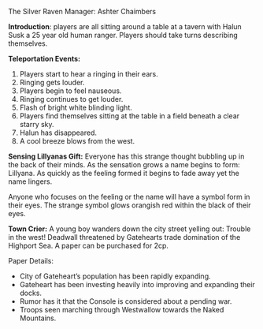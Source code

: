 The Silver Raven Manager: Ashter Chaimbers

**Introduction**: players are all sitting around a table at a tavern with Halun Susk a 25 year old human ranger. Players should take turns describing themselves.

**Teleportation Events:**
1. Players start to hear a ringing in their ears.
1. Ringing gets louder.
1. Players begin to feel nauseous.
1. Ringing continues to get louder.
1. Flash of bright white blinding light.
1. Players find themselves sitting at the table in a field beneath a clear starry sky.
1. Halun has disappeared.
1. A cool breeze blows from the west.

**Sensing Lillyanas Gift:**
Everyone has this strange thought bubbling up in the back of their minds. As the sensation grows a name begins to form: Lillyana. As quickly as the feeling formed it begins to fade away yet the name lingers.

Anyone who focuses on the feeling or the name will have a symbol form in their eyes. The strange symbol glows orangish red within the black of their eyes.

**Town Crier:**
A young boy wanders down the city street yelling out:
Trouble in the west! Deadwall threatened by Gatehearts trade domination of the Highport Sea.
A paper can be purchased for 2cp.

Paper Details:
- City of Gateheart’s population has been rapidly expanding.
- Gateheart has been investing heavily into improving and expanding their docks.
- Rumor has it that the Console is considered about a pending war.
- Troops seen marching through Westwallow towards the Naked Mountains.
